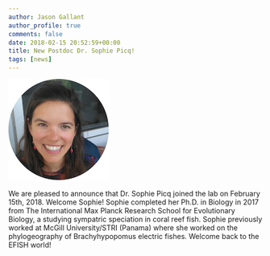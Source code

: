 ```yaml
---
author: Jason Gallant
author_profile: true
comments: false
date: 2018-02-15 20:52:59+00:00
title: New Postdoc Dr. Sophie Picq!
tags: [news]
---
```

![/people/sophie/](/images/sophie.png)

We are pleased to announce that Dr. Sophie Picq joined the lab on February 15th, 2018. Welcome Sophie!  Sophie completed her Ph.D. in Biology in 2017 from The International Max Planck Research School for Evolutionary Biology, a studying sympatric speciation in coral reef fish.  Sophie previously worked at McGill University/STRI (Panama) where she worked on the phylogeography of Brachyhypopomus electric fishes.  Welcome back to the EFISH world!
